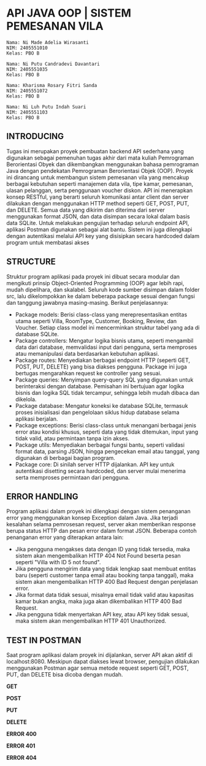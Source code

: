 # **API JAVA OOP | SISTEM PEMESANAN VILA**  

```
Nama: Ni Made Adelia Wirasanti
NIM: 2405551010
Kelas: PBO B

Nama: Ni Putu Candradevi Davantari
NIM: 2405551035
Kelas: PBO B

Nama: Kharisma Rosary Fitri Sanda
NIM: 2405551072
Kelas: PBO B

Nama: Ni Luh Putu Indah Suari
NIM: 2405551103
Kelas: PBO B
```

## **INTRODUCING** 
Tugas ini merupakan proyek pembuatan backend API sederhana yang digunakan sebagai pemenuhan tugas akhir dari mata kuliah Pemrograman Berorientasi Obyek dan dikembangkan menggunakan bahasa pemrograman Java dengan pendekatan Pemrograman Berorientasi Objek (OOP). Proyek ini dirancang untuk membangun sistem pemesanan vila yang mencakup berbagai kebutuhan seperti manajemen data vila, tipe kamar, pemesanan, ulasan pelanggan, serta penggunaan voucher diskon. API ini menerapkan konsep RESTful, yang berarti seluruh komunikasi antar client dan server dilakukan dengan menggunakan HTTP method seperti GET, POST, PUT, dan DELETE. Semua data yang dikirim dan diterima dari server menggunakan format JSON, dan data disimpan secara lokal dalam basis data SQLite. Untuk melakukan pengujian terhadap seluruh endpoint API, aplikasi Postman digunakan sebagai alat bantu. Sistem ini juga dilengkapi dengan autentikasi melalui API key yang disisipkan secara hardcoded dalam program untuk membatasi akses


## **STRUCTURE**  
Struktur program aplikasi pada proyek ini dibuat secara modular dan mengikuti prinsip Object-Oriented Programming (OOP) agar lebih rapi, mudah dipelihara, dan skalabel. Seluruh kode sumber disimpan dalam folder src, lalu dikelompokkan ke dalam beberapa package sesuai dengan fungsi dan tanggung jawabnya masing-masing. Berikut penjelasannya:
* Package models: Berisi class-class yang merepresentasikan entitas utama seperti Villa, RoomType, Customer, Booking, Review, dan Voucher. Setiap class model ini mencerminkan struktur tabel yang ada di database SQLite.
* Package controllers: Mengatur logika bisnis utama, seperti mengambil data dari database, memvalidasi input dari pengguna, serta memproses atau memanipulasi data berdasarkan kebutuhan aplikasi.
* Package routes: Menyediakan berbagai endpoint HTTP (seperti GET, POST, PUT, DELETE) yang bisa diakses pengguna. Package ini juga bertugas mengarahkan request ke controller yang sesuai.
* Package queries: Menyimpan query-query SQL yang digunakan untuk berinteraksi dengan database. Pemisahan ini bertujuan agar logika bisnis dan logika SQL tidak tercampur, sehingga lebih mudah dibaca dan dikelola.
* Package database: Mengatur koneksi ke database SQLite, termasuk proses inisialisasi dan pengelolaan siklus hidup database selama aplikasi berjalan.
* Package exceptions: Berisi class-class untuk menangani berbagai jenis error atau kondisi khusus, seperti data yang tidak ditemukan, input yang tidak valid, atau permintaan tanpa izin akses.
* Package utils: Menyediakan berbagai fungsi bantu, seperti validasi format data, parsing JSON, hingga pengecekan email atau tanggal, yang digunakan di berbagai bagian program.
* Package core: Di sinilah server HTTP dijalankan. API key untuk autentikasi disetting secara hardcoded, dan server mulai menerima serta memproses permintaan dari pengguna.


## **ERROR HANDLING**
Program aplikasi dalam proyek ini dilengkapi dengan sistem penanganan error yang menggunakan konsep Exception dalam Java. Jika terjadi kesalahan selama pemrosesan request, server akan memberikan response berupa status HTTP dan pesan error dalam format JSON. Beberapa contoh penanganan error yang diterapkan antara lain: 
* Jika pengguna mengakses data dengan ID yang tidak tersedia, maka sistem akan mengembalikan HTTP 404 Not Found beserta pesan seperti "Villa with ID 5 not found".
* Jika pengguna mengirim data yang tidak lengkap saat membuat entitas baru (seperti customer tanpa email atau booking tanpa tanggal), maka sistem akan mengembalikan HTTP 400 Bad Request dengan penjelasan error.
* Jika format data tidak sesuai, misalnya email tidak valid atau kapasitas kamar bukan angka, maka juga akan dikembalikan HTTP 400 Bad Request.
* Jika pengguna tidak menyertakan API key, atau API key tidak sesuai, maka sistem akan mengembalikan HTTP 401 Unauthorized.


## **TEST IN POSTMAN**
Saat program aplikasi dalam proyek ini dijalankan, server API akan aktif di localhost:8080. Meskipun dapat diakses lewat browser, pengujian dilakukan menggunakan Postman agar semua metode request seperti GET, POST, PUT, dan DELETE bisa dicoba dengan mudah.

**GET**

**POST**

**PUT**

**DELETE**

**ERROR 400**

**ERROR 401**

**ERROR 404**
